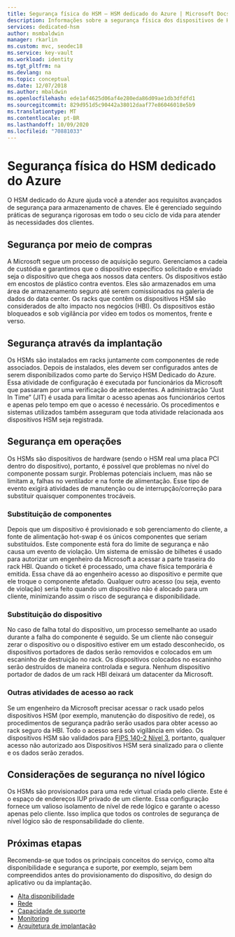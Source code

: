 ```yaml
---
title: Segurança física do HSM – HSM dedicado do Azure | Microsoft Docs
description: Informações sobre a segurança física dos dispositivos de HSM dedicado do Azure em data centers
services: dedicated-hsm
author: msmbaldwin
manager: rkarlin
ms.custom: mvc, seodec18
ms.service: key-vault
ms.workload: identity
ms.tgt_pltfrm: na
ms.devlang: na
ms.topic: conceptual
ms.date: 12/07/2018
ms.author: mbaldwin
ms.openlocfilehash: ede1af4625d06af4e280eda86d09ae1db3dfdfd1
ms.sourcegitcommit: 829d951d5c90442a38012daaf77e86046018e5b9
ms.translationtype: MT
ms.contentlocale: pt-BR
ms.lasthandoff: 10/09/2020
ms.locfileid: "70881033"
---
```

# <a name="azure-dedicated-hsm-physical-security"></a>Segurança física do HSM dedicado do Azure

O HSM dedicado do Azure ajuda você a atender aos requisitos avançados de segurança para armazenamento de chaves. Ele é gerenciado seguindo práticas de segurança rigorosas em todo o seu ciclo de vida para atender às necessidades dos clientes.

## <a name="security-through-procurement"></a>Segurança por meio de compras

A Microsoft segue um processo de aquisição seguro. Gerenciamos a cadeia de custódia e garantimos que o dispositivo específico solicitado e enviado seja o dispositivo que chega aos nossos data centers. Os dispositivos estão em encostos de plástico contra eventos. Eles são armazenados em uma área de armazenamento seguro até serem comissionados na galeria de dados do data center.  Os racks que contêm os dispositivos HSM são considerados de alto impacto nos negócios (HBI). Os dispositivos estão bloqueados e sob vigilância por vídeo em todos os momentos, frente e verso.

## <a name="security-through-deployment"></a>Segurança através da implantação

Os HSMs são instalados em racks juntamente com componentes de rede associados. Depois de instalados, eles devem ser configurados antes de serem disponibilizados como parte do Serviço HSM Dedicado do Azure. Essa atividade de configuração é executada por funcionários da Microsoft que passaram por uma verificação de antecedentes. A administração “Just In Time” (JIT) é usada para limitar o acesso apenas aos funcionários certos e apenas pelo tempo em que o acesso é necessário. Os procedimentos e sistemas utilizados também asseguram que toda atividade relacionada aos dispositivos HSM seja registrada.

## <a name="security-in-operations"></a>Segurança em operações

Os HSMs são dispositivos de hardware (sendo o HSM real uma placa PCI dentro do dispositivo), portanto, é possível que problemas no nível do componente possam surgir. Problemas potenciais incluem, mas não se limitam a, falhas no ventilador e na fonte de alimentação. Esse tipo de evento exigirá atividades de manutenção ou de interrupção/correção para substituir quaisquer componentes trocáveis.

### <a name="component-replacement"></a>Substituição de componentes

Depois que um dispositivo é provisionado e sob gerenciamento do cliente, a fonte de alimentação hot-swap é os únicos componentes que seriam substituídos. Este componente está fora do limite de segurança e não causa um evento de violação. Um sistema de emissão de bilhetes é usado para autorizar um engenheiro da Microsoft a acessar a parte traseira do rack HBI. Quando o ticket é processado, uma chave física temporária é emitida. Essa chave dá ao engenheiro acesso ao dispositivo e permite que ele troque o componente afetado. Qualquer outro acesso (ou seja, evento de violação) seria feito quando um dispositivo não é alocado para um cliente, minimizando assim o risco de segurança e disponibilidade.  

### <a name="device-replacement"></a>Substituição do dispositivo

No caso de falha total do dispositivo, um processo semelhante ao usado durante a falha do componente é seguido. Se um cliente não conseguir zerar o dispositivo ou o dispositivo estiver em um estado desconhecido, os dispositivos portadores de dados serão removidos e colocados em um escaninho de destruição no rack. Os dispositivos colocados no escaninho serão destruídos de maneira controlada e segura. Nenhum dispositivo portador de dados de um rack HBI deixará um datacenter da Microsoft.

### <a name="other-rack-access-activities"></a>Outras atividades de acesso ao rack

Se um engenheiro da Microsoft precisar acessar o rack usado pelos dispositivos HSM (por exemplo, manutenção do dispositivo de rede), os procedimentos de segurança padrão serão usados para obter acesso ao rack seguro da HBI. Todo o acesso será sob vigilância em vídeo. Os dispositivos HSM são validados para [FIPS 140-2 Nível 3](https://nvlpubs.nist.gov/nistpubs/FIPS/NIST.FIPS.140-2.pdf), portanto, qualquer acesso não autorizado aos Dispositivos HSM será sinalizado para o cliente e os dados serão zerados.

## <a name="logical-level-security-considerations"></a>Considerações de segurança no nível lógico

Os HSMs são provisionados para uma rede virtual criada pelo cliente. Este é o espaço de endereços IUP privado de um cliente.  Essa configuração fornece um valioso isolamento de nível de rede lógico e garante o acesso apenas pelo cliente. Isso implica que todos os controles de segurança de nível lógico são de responsabilidade do cliente.

## <a name="next-steps"></a>Próximas etapas

Recomenda-se que todos os principais conceitos do serviço, como alta disponibilidade e segurança e suporte, por exemplo, sejam bem compreendidos antes do provisionamento do dispositivo, do design do aplicativo ou da implantação.

* [Alta disponibilidade](high-availability.md)
* [Rede](networking.md)
* [Capacidade de suporte](supportability.md)
* [Monitoring](monitoring.md)
* [Arquitetura de implantação](deployment-architecture.md)